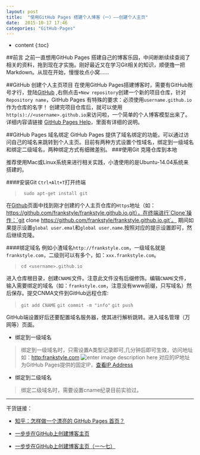 ```yaml
---
layout: post
title:  "使用GitHub Pages 搭建个人博客（一）——创建个人主页"
date:  2015-10-17 17:46
categories: "GitHub-Pages"
---
```


* content
{:toc}

##前言
之前一直想用GitHub Pages 搭建自己的博客乐园，中间断断续续查阅了相关的资料，拖到现在才实施。刚好最近又在学习Git相关的知识，顺便撸一把Markdown。从现在开始，慢慢妆点小窝......


##GitHub 创建个人主页项目
在使用GitHub Pages搭建博客时，需要有GitHub账号才行，登陆[GitHub](https://github.com/) ,右侧点击`+New repository`创建一个新的项目仓库，针对`Repository name`，GitHub Pages 有特殊的要求：必须使用`username.github.io`作为仓库的名字！
创建完项目仓库后，就可以使用`http(s)://<username>.github.io`来访问啦，一个简单的个人博客模型出来了。详细内容请链接 [GitHub Pages Help](https://help.github.com/categories/github-pages-basics/)，里面有详细的说明。

##GitHub Pages 域名绑定
GitHub Pages 提供了域名绑定的功能，可以通过访问自己的域名来跳转到个人主页。目前有两种方式设置个性域名，绑定到一级域名和绑定二级域名，两种绑定方式有细微差别。
###使用Git 克隆仓库到本地

推荐使用Mac或Linux系统来进行相关实践，小渣使用的是Ubuntu-14.04系统来搭建的。

####安装Git
`Ctrl+Alt+T`打开终端

>` sudo apt-get install git`

在[Github](https://github.com)页面中找到刚才创建的个人主页仓库的`Https`地址（如：https://github.com/frankstyle/frankstyle.github.io.git），在终端进行`Clone`操作：`git clone https://github.com/frankstyle/frankstyle.github.io.git`。
期间如果提示设置`global user.emal`和`global user.name`.按照对应的提示设置即可，然后继续克隆。

####绑定域名
例如小渣域名`http://frankstyle.com`，一级域名就是 `frankstyle.com`，二级则可以有多个，如：`xxx.frankstyle.com`。

> `cd <username>.github.io`

进入仓库根目录，创建`CNAME`文件。注意此文件没有后缀修饰。编辑`CNAME`文件，输入需要绑定的域名（如：`frankstyle.com`，注意没有www前缀，只写域名）然后保存。提交CNMA文件到GitHub远程仓库:

> `git add CNAME`
> `git commit -m "info"`
> `git push`

GitHub端设置好后还要配置域名服务器，使其进行解析跳转。进入域名管理（万网等）页面。

- 绑定到一级域名
	
> 绑定到一级域名时，只需设置A类型记录即可,几分钟后即可生效，访问地址如：[http:frankstyle.com](http://frankstyle.com)
![enter image description here](http://7xnlje.com1.z0.glb.clouddn.com/frankcname1.png)
对应的IP地址为GitHub Pages提供的固定IP，[查看IP Address](https://help.github.com/categories/github-pages-basics)

- 绑定到二级域名

> 绑定二级域名时，需要设置cname纪录目前实验过。


---------
干货链接：

 - [知乎：怎样做一个漂亮的 GitHub Pages 首页？](http://www.zhihu.com/question/20376047)

 - [一步步在GitHub上创建博客主页](http://www.pchou.info/web-build/2014/07/04/build-github-blog-page-08.html)

 - [一步步在GitHub上创建博客主页（一～七）](http://www.pchou.info/web-build/2013/01/05/build-github-blog-page-03.html)
 

